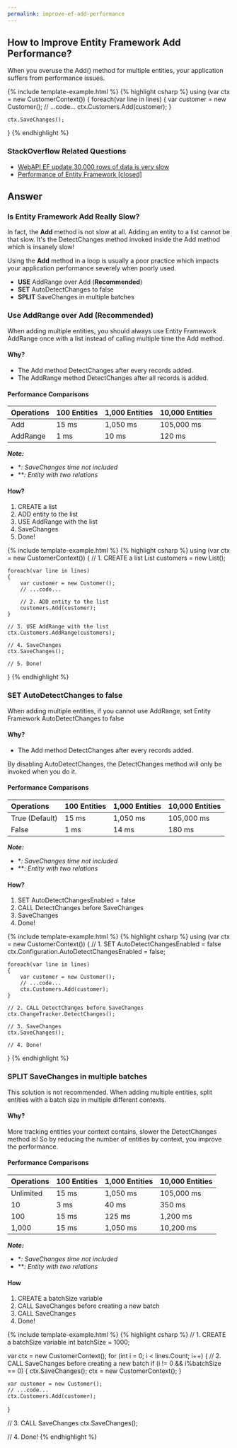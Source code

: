 ```yaml
---
permalink: improve-ef-add-performance
---
```


## How to Improve Entity Framework Add Performance?

When you overuse the Add() method for multiple entities, your application suffers from performance issues.

{% include template-example.html %} 
{% highlight csharp %}
using (var ctx = new CustomerContext())
{
    foreach(var line in lines)
    {
        var customer = new Customer();
        // ...code...
        ctx.Customers.Add(customer);
    }
    
    ctx.SaveChanges();
}
{% endhighlight %}

### StackOverflow Related Questions

 - [WebAPI EF update 30,000 rows of data is very slow](https://stackoverflow.com/questions/38925835/webapi-ef-update-30-000-rows-of-data-is-very-slow/38938259)
 - [Performance of Entity Framework [closed]](https://stackoverflow.com/questions/37204130/performance-of-entity-framework/37214956)

## Answer

### Is Entity Framework Add Really Slow?

In fact, the **Add** method is not slow at all. Adding an entity to a list cannot be that slow. It's the DetectChanges method invoked inside the Add method which is insanely slow!

Using the **Add** method in a loop is usually a poor practice which impacts your application performance severely when poorly used.

 - **USE** AddRange over Add (**Recommended**)
 - **SET** AutoDetectChanges to false
 - **SPLIT** SaveChanges in multiple batches

### Use AddRange over Add (Recommended)

When adding multiple entities, you should always use Entity Framework AddRange once with a list instead of calling multiple time the Add method.

#### Why?

 - The Add method DetectChanges after every records added.
 - The AddRange method DetectChanges after all records is added.

#### Performance Comparisons

|Operations	|100 Entities	|1,000 Entities	|10,000 Entities|
|:--------- |:------------- |:------------- |:--------------|
|Add	    |15 ms	        |1,050 ms	    |105,000 ms     |
|AddRange	|1 ms	        |10 ms	        |120 ms         |

***Note:***
 - **: SaveChanges time not included*
 - ***: Entity with two relations*

#### How?

 1. CREATE a list
 2. ADD entity to the list
 3. USE AddRange with the list
 4. SaveChanges
 5. Done!

{% include template-example.html %} 
{% highlight csharp %}
using (var ctx = new CustomerContext())
{
    // 1. CREATE a list
    List<Customer> customers = new List<Customer>();
    
    foreach(var line in lines)
    {
        var customer = new Customer();
        // ...code...
        
        // 2. ADD entity to the list
        customers.Add(customer);
    }
    
    // 3. USE AddRange with the list
    ctx.Customers.AddRange(customers);
    
    // 4. SaveChanges
    ctx.SaveChanges();
    
    // 5. Done!
}
{% endhighlight %}

### SET AutoDetectChanges to false

When adding multiple entities, if you cannot use AddRange, set Entity Framework AutoDetectChanges to false

#### Why?

 - The Add method DetectChanges after every records added.

By disabling AutoDetectChanges, the DetectChanges method will only be invoked when you do it.

#### Performance Comparisons

|Operations	    |100 Entities	|1,000 Entities	|10,000 Entities|
|:---------     |:------------- |:------------- |:--------------|
|True (Default)	|15 ms	        |1,050 ms	    |105,000 ms     |
|False	        |1 ms           |14 ms	        |180 ms         |

***Note:***
 - **: SaveChanges time not included*
 - ***: Entity with two relations*

#### How?

 1. SET AutoDetectChangesEnabled = false
 2. CALL DetectChanges before SaveChanges
 3. SaveChanges
 4. Done!

{% include template-example.html %} 
{% highlight csharp %}
using (var ctx = new CustomerContext())
{
    // 1. SET AutoDetectChangesEnabled = false
    ctx.Configuration.AutoDetectChangesEnabled = false;
     
    foreach(var line in lines)
    {
        var customer = new Customer();
        // ...code...
        ctx.Customers.Add(customer);
    }
    
    // 2. CALL DetectChanges before SaveChanges
    ctx.ChangeTracker.DetectChanges();
    
    // 3. SaveChanges
    ctx.SaveChanges();
    
    // 4. Done!
}
{% endhighlight %}

### SPLIT SaveChanges in multiple batches

This solution is not recommended. When adding multiple entities, split entities with a batch size in multiple different contexts.

#### Why?

More tracking entities your context contains, slower the DetectChanges method is! So by reducing the number of entities by context, you improve the performance.

#### Performance Comparisons

|Operations |100 Entities	|1,000 Entities	|10,000 Entities|
|:--------- |:------------- |:------------- |:--------------|
|Unlimited	|15 ms	        |1,050 ms	    |105,000 ms     |
|10	        |3 ms	        |40 ms	        |350 ms         |
|100	    |15 ms	        |125 ms	        |1,200 ms       |
|1,000	    |15 ms	        |1,050 ms	    |10,200 ms      |

***Note:***
 - **: SaveChanges time not included*
 - ***: Entity with two relations*

#### How

 1. CREATE a batchSize variable
 2. CALL SaveChanges before creating a new batch
 3. CALL SaveChanges
 4. Done!


{% include template-example.html %} 
{% highlight csharp %}
// 1. CREATE a batchSize variable
int batchSize = 1000;

var ctx = new CustomerContext();
for (int i = 0; i < lines.Count; i++)
{
    // 2. CALL SaveChanges before creating a new batch
    if (i != 0 && i%batchSize == 0)
    {
        ctx.SaveChanges();
        ctx = new CustomerContext();
    }

    var customer = new Customer();
    // ...code...
    ctx.Customers.Add(customer);
}

// 3. CALL SaveChanges
ctx.SaveChanges();

// 4. Done!
{% endhighlight %}

